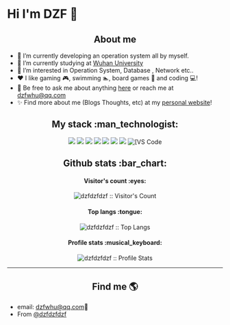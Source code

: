 # Hi I'm DZF 👋
<h2 align="center">About me</h2>

- 🔭 I’m currently developing an operation system all by myself.
- 🌱 I’m currently studying at [Wuhan University](<https://www.whu.edu.cn/>)
- 🤔 I’m interested in Operation System, Database , Network etc..
- ❤️ I like gaming 🎮, swimming 🏊, board games 🐺 and coding 💻!
- 💬 Be free to ask me about anything [here](https://github.com/dzfdzfdzf/dzfdzfdzf/issues) or reach me at dzfwhu@qq.com
- ✨ Find more about me (Blogs Thoughts, etc) at my [personal website](https://dzfcs.top)!

<h2 align="center">My stack :man_technologist:</h2>

<p align="center">
    <img src=https://img.shields.io/badge/-C++-00599C?style=flat-square&logo=c />
    <img src=https://img.shields.io/badge/-java-E34A86?style=flat-square&logo=java />
    <img src=https://img.shields.io/badge/-Python-black?style=flat-square&logo=Python />
    <img src=https://img.shields.io/badge/-Verilog-black?style=flat-square&logo=Verilog />
    <img src=https://img.shields.io/badge/-Git-black?style=flat-square&logo=git />
    <img src=https://img.shields.io/badge/-GitHub-181717?style=flat-square&logo=github />
    <img src=https://img.shields.io/badge/-Gitee-FCA121?style=flat-square&logo=gitee />
    <img alt="[VS Code" src="https://img.shields.io/badge/-VSCode-%23007ACC?style=flat-square&logo=visual-studio-code" />
</p>


<h2 align="center">Github stats :bar_chart:</h2>

<h4 align="center">Visitor's count :eyes:</h4>

<p align="center"><img src="https://profile-counter.glitch.me/{dzfdzfdzf}/count.svg" alt="dzfdzfdzf :: Visitor's Count" /></p>

<h4 align="center">Top langs :tongue:</h4>

<p align="center"><img src="https://github-readme-stats.vercel.app/api/top-langs/?username=dzfdzfdzf&langs_count=10&theme=tokyonight&layout=compact" alt="dzfdzfdzf :: Top Langs" /></p>

<h4 align="center">Profile stats :musical_keyboard:</h4>

<p align="center"><img src="https://github-readme-stats.vercel.app/api?username=dzfdzfdzf&show_icons=true&theme=synthwave" alt="dzfdzfdzf :: Profile Stats" /></p>



---

<h2 align="center">Find me 🌎</h2>

- email: <a href="mailto:dzfwhu@qq.com">dzfwhu@qq.com</a>:e-mail:
- From [@dzfdzfdzf](https://github.com/dzfdzfdzf)

